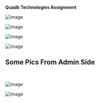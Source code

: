<b>Quadb Technologies Assignment</b>

![image](https://github.com/SanyamMadaan/E-Commerce/assets/124160436/efdc6b4f-0563-4fb7-a149-3a8e9d434f41)

![image](https://github.com/SanyamMadaan/E-Commerce/assets/124160436/9932ab9a-4346-48db-acdd-632875264fd7)

![image](https://github.com/SanyamMadaan/E-Commerce/assets/124160436/b916c95a-05e2-47fd-a3ab-b7154ea4e365)

![image](https://github.com/SanyamMadaan/E-Commerce/assets/124160436/9af2f390-28eb-4154-8689-43ab5c6d697d)

<h2>Some Pics From Admin Side</h2><br/>

![image](https://github.com/SanyamMadaan/E-Commerce/assets/124160436/02b86620-6c34-4634-aaa1-e70ab6dc9029)

![image](https://github.com/SanyamMadaan/E-Commerce/assets/124160436/e634d703-bbc5-4eb6-99f4-575e84009620)

